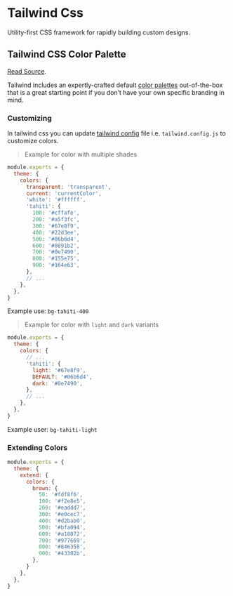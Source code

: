 # Tailwind Css

Utility-first CSS framework for rapidly building custom designs.

## Tailwind CSS Color Palette

[Read Source](https://tailwindcss.com/docs/customizing-colors).

Tailwind includes an expertly-crafted default [color palettes](https://tailwindcss.com/docs/customizing-colors) out-of-the-box that is a great starting point if you don’t have your own specific branding in mind.

### Customizing

In tailwind css you can update [tailwind config](https://tailwindcss.com/docs/configuration) file i.e. `tailwind.config.js` to customize colors.

> Example for color with multiple shades

```js
module.exports = {
  theme: {
    colors: {
      transparent: 'transparent',
      current: 'currentColor',
      'white': '#ffffff',
      'tahiti': {
        100: '#cffafe',
        200: '#a5f3fc',
        300: '#67e8f9',
        400: '#22d3ee',
        500: '#06b6d4',
        600: '#0891b2',
        700: '#0e7490',
        800: '#155e75',
        900: '#164e63',
      },
      // ...
    },
  },
}
```
Example use: `bg-tahiti-400`

> Example for color with `light` and `dark` variants

```js
module.exports = {
  theme: {
    colors: {
      // ...
      'tahiti': {
        light: '#67e8f9',
        DEFAULT: '#06b6d4',
        dark: '#0e7490',
      },
      // ...
    },
  },
}
```
Example user: `bg-tahiti-light`

### Extending Colors

```js
module.exports = {
  theme: {
    extend: {
      colors: {
        brown: {
          50: '#fdf8f6',
          100: '#f2e8e5',
          200: '#eaddd7',
          300: '#e0cec7',
          400: '#d2bab0',
          500: '#bfa094',
          600: '#a18072',
          700: '#977669',
          800: '#846358',
          900: '#43302b',
        },
      }
    },
  },
}
```